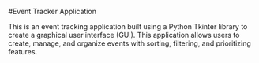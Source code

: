 #Event Tracker Application

This is an event tracking application built using a Python Tkinter library to create a graphical user interface (GUI). This application allows users to create, manage, and organize events with sorting, filtering, and prioritizing features. 

